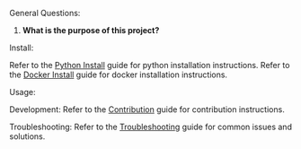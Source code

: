 
General Questions:

1. **What is the purpose of this project?**

Install:

Refer to the [Python Install](docs/installation/PYTHON_INSTALL.MD) guide for python installation instructions.
Refer to the [Docker Install](docs/installation/DOCKER_INSTALL.MD) guide for docker installation instructions.

Usage:

Development:
Refer to the [Contribution](docs/other/CONTRIBUTION.MD) guide for contribution instructions.





Troubleshooting:
Refer to the [Troubleshooting](docs/Troubleshooting/Troubleshooting.MD) guide for common issues and solutions.